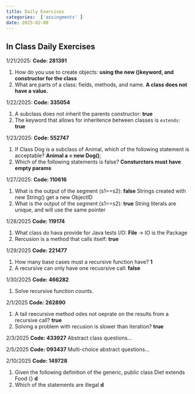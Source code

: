 ```yaml
---
title: Daily Exercises
categories:  ['assingments' ]
date: 2025-02-08
---
```


## In Class Daily Exercises

1/21/2025: **Code: 281391**
1.  How do you use to create objects: **using the new ()keyword, and constructor for the class**
2.  What are parts of a class: fields, methods, and name.  **A class does not have a value.**

1/22/2025: **Code: 335054**
1. A subclass does not inherit the parents constructor: **true**
2. The keyword that allows for inheritence between classes is `extends`: **true**

1/23/2025: **Code: 552747**
1. If Class Dog is a subclass of Animal, which of the following statement is acceptable? **Animal a = new Dog()**;
2. Which of the following statements is false? **Consturctors must have empty params**

1/27/2025: **Code: 110616**
1. What is the output of the segment (s1==s2): **false** Strings created with new String() get a new ObjectID
2. What is the output of the segment (s1==s2): **true** String literals are unique, and will use the same pointer

1/28/2025 **Code: 119174**
1. What class do hava provide for Java tests I/O: **File** -> IO is the Package
2. Rercusion is a method that calls itself: **true**

1/29/2025 **Code: 221477**
1. How many base cases must a recursive function have? **1**
2. A recursive can only have one recusrsive call: **false**

1/30/2025 **Code: 466282**
1. Solve recursive function counts.

2/1/2025 **Code: 262890**
1. A tail reecursive method odes not oeprate on the results from a recursive call? **true**
2. Solving a problem with recusion is slower than iteration? **true**

2/3/2025 **Code: 433927**
Abstract class questions...

2/5/2025 **Code: 093437**
Multi-choice abstract questions...

2/10/2025 **Code: 149728**
1. Given the following definition of the generic, public class Diet<T> extends Food {} **d**
2. Which of the statements are illegal **d**